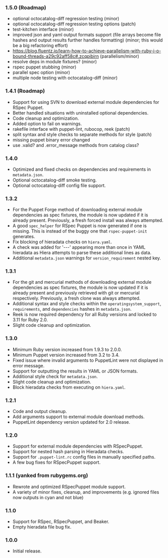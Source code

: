 ### 1.5.0 (Roadmap)
- optional octocatalog-diff regression testing (minor)
- optional octocatalog-diff regression testing options (patch)
- test-kitchen interface (minor)
- improved json and yaml output formats support (file arrays become file hashes and output results further handles formatting) (minor; this would be a big refactoring effort)
- https://blog.fluentz.io/learn-how-to-achieve-parallelism-with-ruby-i-o-bound-threads-a29c92aff58c#.zcqpibirn (parallelism/minor)
- resolve deps in module fixtures? (minor)
- rspec puppet stubbing (minor)
- parallel spec option (minor)
- multiple node testing with octocatalog-diff (minor)

### 1.4.1 (Roadmap)
- Support for using SVN to download external module dependencies for RSpec Puppet.
- Better handled situations with uninstalled optional dependencies.
- Code cleanup and optimization.
- Added option to fail on warnings.
- rakefile interface with puppet-lint, rubocop, reek (patch)
- split syntax and style checks to separate methods for style (patch)
- missing puppet binary error changed
- use .valid? and .error_message methods from catalog class?

### 1.4.0
- Optimized and fixed checks on dependencies and requirements in `metadata.json`.
- Optional octocatalog-diff smoke testing.
- Optional octocatalog-diff config file support.

### 1.3.2
- For the Puppet Forge method of downloading external module dependencies as spec fixtures, the module is now updated if it is already present. Previously, a fresh forced install was always attempted.
- A good `spec_helper` for RSpec Puppet is now generated if one is missing. This is instead of the buggy one that `rspec-puppet-init` generates.
- Fix blocking of hieradata checks on `hiera.yaml`.
- A check was added for '---' appearing more than once in YAML hieradata as Hiera attempts to parse these additional lines as data.
- Additional `metadata.json` warnings for `version_requirement` nested key.

### 1.3.1
- For the git and mercurial methods of downloading external module dependencies as spec fixtures, the module is now updated if it is already present and previously retrieved with git or mercurial respectively. Previously, a fresh clone was always attempted.
- Additional syntax and style checks within the `operatingsystem_support`, `requirements`, and `dependencies` hashes in `metadata.json`.
- Reek is now required dependency for all Ruby versions and locked to 3.11 for Ruby 2.0.
- Slight code cleanup and optimization.

### 1.3.0
- Minimum Ruby version increased from 1.9.3 to 2.0.0.
- Minimum Puppet version increased from 3.2 to 3.4.
- Fixed issue where invalid arguments to PuppetLint were not displayed in error message.
- Support for outputting the results in YAML or JSON formats.
- Additional style check for `metadata.json`.
- Slight code cleanup and optimization.
- Block hieradata checks from executing on `hiera.yaml`.

### 1.2.1
- Code and output cleanup.
- Add arguments support to external module download methods.
- PuppetLint dependency version updated for 2.0 release.

### 1.2.0
- Support for external module dependencies with RSpecPuppet.
- Support for nested hash parsing in Hieradata checks.
- Support for `.puppet-lint.rc` config files in manually specified paths.
- A few bug fixes for RSpecPuppet support.

### 1.1.1 (yanked from rubygems.org)
- Rewrote and optimized RSpecPuppet module support.
- A variety of minor fixes, cleanup, and improvements (e.g. ignored files now outputs in cyan and not blue)

### 1.1.0
- Support for RSpec, RSpecPuppet, and Beaker.
- Empty hieradata file bug fix.

### 1.0.0
- Initial release.
